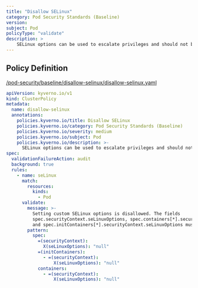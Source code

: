 ```yaml
---
title: "Disallow SELinux"
category: Pod Security Standards (Baseline)
version: 
subject: Pod
policyType: "validate"
description: >
    SELinux options can be used to escalate privileges and should not be allowed.
---
```


## Policy Definition
<a href="https://github.com/kyverno/policies/raw/main//pod-security/baseline/disallow-selinux/disallow-selinux.yaml" target="-blank">/pod-security/baseline/disallow-selinux/disallow-selinux.yaml</a>

```yaml
apiVersion: kyverno.io/v1
kind: ClusterPolicy
metadata:
  name: disallow-selinux
  annotations:
    policies.kyverno.io/title: Disallow SELinux
    policies.kyverno.io/category: Pod Security Standards (Baseline)
    policies.kyverno.io/severity: medium
    policies.kyverno.io/subject: Pod
    policies.kyverno.io/description: >-
      SELinux options can be used to escalate privileges and should not be allowed.
spec:
  validationFailureAction: audit
  background: true
  rules:
    - name: seLinux
      match:
        resources:
          kinds:
            - Pod
      validate:
        message: >-
          Setting custom SELinux options is disallowed. The fields
          spec.securityContext.seLinuxOptions, spec.containers[*].securityContext.seLinuxOptions,
          and spec.initContainers[*].securityContext.seLinuxOptions must be empty.
        pattern:
          spec:
            =(securityContext):
              X(seLinuxOptions): "null"
            =(initContainers):
              - =(securityContext):
                  X(seLinuxOptions): "null"
            containers:
              - =(securityContext):
                  X(seLinuxOptions): "null"

```
